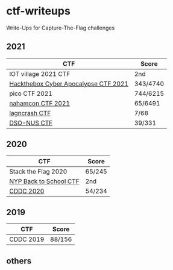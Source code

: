# ctf-writeups

Write-Ups for Capture-The-Flag challenges

## 2021
| CTF                    | Score  |
|------------------------|--------|
| IOT village 2021 CTF      | 2nd |
| [Hackthebox Cyber Apocalypse CTF 2021](2021/CyberApocalypse%202021/README.md)     | 343/4740 |
| pico CTF 2021     | 744/6215|
| [nahamcon CTF 2021](2021/nahamcon%202021%20CTF/README.md)     | 65/6491|
| [lagncrash CTF](2021/LagNCrash%202021/README.md)              | 7/68   |
| [DSO-NUS CTF](2021/DSO-NUS%20CTF%202021/README.md)            | 39/331 |

## 2020
| CTF                    | Score  |
|------------------------|--------|
| Stack the Flag 2020    | 65/245 |
| [NYP Back to School CTF](2020/NYP-Back_To_School-CTF-writeup/README.md) | 2nd    |
| [CDDC 2020](2020/CDDC-2020-writeup/README.md)              | 54/234 |

## 2019
| CTF                    | Score  |
|------------------------|--------|
| CDDC 2019              | 88/156 |

## others